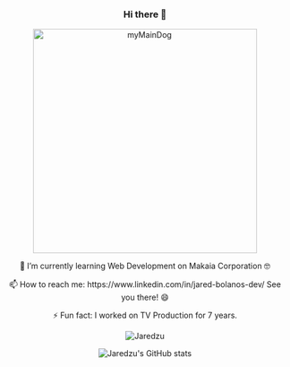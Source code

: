 
<div align="center">
  
### Hi there 👋

<img align="center" alt="myMainDog" src="https://media.tenor.com/images/c39e8ca30f2388f7599c6ea3b4972485/tenor.gif" width="400px" />

 <p>🌱 I’m currently learning Web Development on Makaia Corporation 🤓</p>
 <p>📫 How to reach me: https://www.linkedin.com/in/jared-bolanos-dev/ See you there! 😄</p>
 <p>⚡ Fun fact: I worked on TV Production for 7 years.</p>

<p><img src="https://github-readme-stats.vercel.app/api/top-langs?username=Jaredzu&show_icons=true&theme=onedark&locale=en&layout=compact" alt="Jaredzu" /></p>

![Jaredzu's GitHub stats](https://github-readme-stats.vercel.app/api?username=Jaredzu&show_icons=true&theme=transparent)


</div>


<!-- <p>&nbsp;<img align="center" src="https://github-readme-stats.vercel.app/api?username=Jaredzu&show_icons=true&locale=en" alt="Jaredzu" /></p> -->

<!--
**Jaredzu/Jaredzu** is a ✨ _special_ ✨ repository because its `README.md` (this file) appears on your GitHub profile.

Here are some ideas to get you started:

- 🔭 I’m currently working on ...
- 👯 I’m looking to collaborate on ...
- 🤔 I’m looking for help with ...
- 💬 Ask me about ...

- 😄 Pronouns: ...

-->
